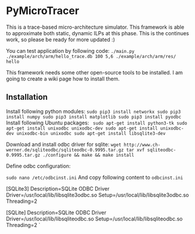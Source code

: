 # PyMicroTracer
This is a trace-based micro-architecture simulator. This framework is able to approximate 
both static, dynamic ILPs at this phase. This is the continues work, so please be ready for more updated :)

You can test application by following code:
`./main.py ./example/arch/arm/hello_trace.db 100 5,6 ./example/arch/arm/res/ hello`

This framework needs some other open-source tools to be installed. I am going to create a wiki page
how to install them. 

Installation
---
Install following python modules:
`
sudo pip3 install networkx
sudo pip3 install numpy
sudo pip3 install matplotlib
sudo pip3 install pyodbc
`
Install following Ubuntu packages:
` 
sudo apt-get install python3-tk
sudo apt-get install unixodbc unixodbc-dev
sudo apt-get install unixodbc-dev unixodbc-bin unixodbc
sudo apt-get install libsqlite3-dev
`

Download and install odbc driver for sqlite:
`
wget http://www.ch-werner.de/sqliteodbc/sqliteodbc-0.9995.tar.gz
tar xvf sqliteodbc-0.9995.tar.gz
./configure && make && make install
`

Define odbc configuration:

`
sudo nano /etc/odbcinst.ini
`
And copy following content to `odbcinst.ini`
  
[SQLite3]
Description=SQLite ODBC Driver
Driver=/usr/local/lib/libsqlite3odbc.so
Setup=/usr/local/lib/libsqlite3odbc.so
Threading=2

[SQLite]
Description=SQLite ODBC Driver
Driver=/usr/local/lib/libsqliteodbc.so
Setup=/usr/local/lib/libsqliteodbc.so
Threading=2
`
